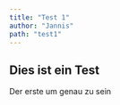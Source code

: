 ```yaml
---
title: "Test 1"
author: "Jannis"
path: "test1"
---
```

## Dies ist ein Test 
Der erste um genau zu sein